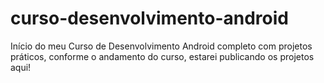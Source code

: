 # curso-desenvolvimento-android
Início do meu Curso de Desenvolvimento Android completo com projetos práticos, conforme o andamento do curso, estarei publicando os projetos aqui!
